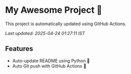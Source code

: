 # My Awesome Project 🚀

This project is automatically updated using GitHub Actions.

_Last updated: 2025-04-24 01:27:11 IST_

## Features
- Auto-update README using Python 🐍
- Auto Git push with GitHub Actions 🤖
